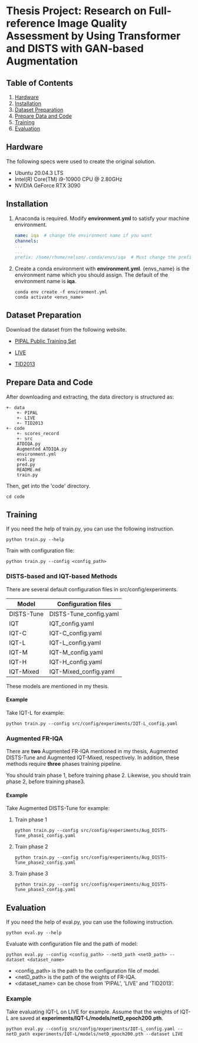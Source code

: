 # Thesis Project: Research on Full-reference Image Quality Assessment by Using Transformer and DISTS with GAN-based Augmentation

## Table of Contents
1. [Hardware](#Hardware)
2. [Installation](#Installation)
3. [Dataset Preparation](#Dataset-Preparation)
4. [Prepare Data and Code](#Prepare-Data-and-Code)
5. [Training](#Training)
6. [Evaluation](#Evaluation)

## Hardware

The following specs were used to create the original solution.

- Ubuntu 20.04.3 LTS
- Intel(R) Core(TM) i9-10900 CPU @ 2.80GHz
- NVIDIA GeForce RTX 3090

## Installation

1. Anaconda is required. Modify **environment.yml** to satisfy your machine environment.
   ```yaml
   name: iqa  # change the environment name if you want
   channels:
   ...
   ...
   prefix: /home/rhome/nelson/.conda/envs/iqa  # Must change the prefix to the directory where you want the conda environment to be set.
   ```

2. Create a conda environment with **environment.yml**.
   {envs_name} is the environment name which you should assign.
   The default of the environment name is **iqa**.

   ```shell
   conda env create -f environment.yml
   conda activate <envs_name>
   ```

## Dataset Preparation

Download the dataset from the following website.

* [PIPAL Public Training Set](https://www.jasongt.com/projectpages/pipal.html)

* [LIVE](https://live.ece.utexas.edu/research/quality/subjective.htm)

* [TID2013](https://www.ponomarenko.info/tid2013.htm)

## Prepare Data and Code

After downloading and extracting, the data directory is structured as:

```text
+- data
    +- PIPAL
    +- LIVE
    +- TID2013
+- code
    +- scores_record
    +- src
    ATDIQA.py
    Augmented ATDIQA.py
    environment.yml
    eval.py
    pred.py
    README.md
    train.py
```

Then, get into the 'code' directory.

```shell
cd code
```

## Training

If you need the help of train.py, you can use the following instruction.

```shell
python train.py --help
```

Train with configuration file:

```shell
python train.py --config <config_path>
```

### DISTS-based and IQT-based Methods

There are several default configuration files in src/config/experiments.

| Model      | Configuration files    |
|------------|------------------------|
| DISTS-Tune | DISTS-Tune_config.yaml |
| IQT        | IQT_config.yaml        |
| IQT-C      | IQT-C_config.yaml      |
| IQT-L      | IQT-L_config.yaml      |
| IQT-M      | IQT-M_config.yaml      |
| IQT-H      | IQT-H_config.yaml      |
| IQT-Mixed  | IQT-Mixed_config.yaml  |

These models are mentioned in my thesis.

#### Example

Take IQT-L for example:

```shell
python train.py --config src/config/experiments/IQT-L_config.yaml
```

### Augmented FR-IQA

There are **two** Augmented FR-IQA mentioned in my thesis, Augmented DISTS-Tune and Augmented IQT-Mixed, respectively.
In addition, these methods require **three** phases training pipeline.

You should train phase 1, before training phase 2. 
Likewise, you should train phase 2, before training phase3.

#### Example

Take Augmented DISTS-Tune for example:

1. Train phase 1

   ```shell
   python train.py --config src/config/experiments/Aug_DISTS-Tune_phase1_config.yaml
   ```
   
2. Train phase 2
   ```shell
   python train.py --config src/config/experiments/Aug_DISTS-Tune_phase2_config.yaml
   ```

3. Train phase 3
   ```shell
   python train.py --config src/config/experiments/Aug_DISTS-Tune_phase3_config.yaml
   ```

## Evaluation

If you need the help of eval.py, you can use the following instruction.

```shell
python eval.py --help
```

Evaluate with configuration file and the path of model:

```shell
python eval.py --config <config_path> --netD_path <netD_path> --dataset <dataset_name>
```

* <config_path> is the path to the configuration file of model.
* <netD_path> is the path of the weights of FR-IQA.
* <dataset_name> can be chose from 'PIPAL', 'LIVE' and 'TID2013'.

### Example

Take evaluating IQT-L on LIVE for example.
Assume that the weights of IQT-L are saved at **experiments/IQT-L/models/netD_epoch200.pth**.

```shell
python eval.py --config src/config/experiments/IQT-L_config.yaml --netD_path experiments/IQT-L/models/netD_epoch200.pth --dataset LIVE
```
